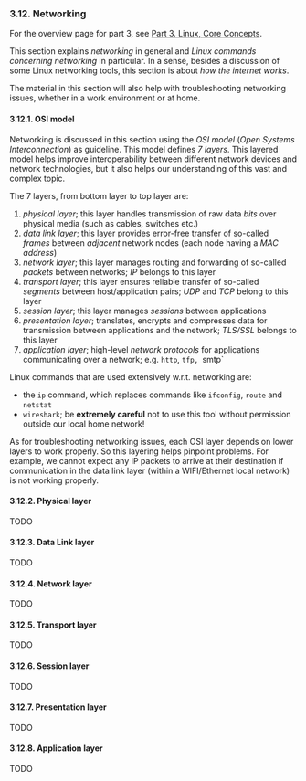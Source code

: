 
### 3.12. Networking

For the overview page for part 3, see [Part 3. Linux, Core Concepts](./part-3-linux-core-concepts.md).

This section explains *networking* in general and *Linux commands concerning networking* in particular.
In a sense, besides a discussion of some Linux networking tools, this section is about *how the internet
works*.

The material in this section will also help with troubleshooting networking issues, whether in a work
environment or at home.

#### 3.12.1. OSI model

Networking is discussed in this section using the *OSI model* (*Open Systems Interconnection*)
as guideline. This model defines *7 layers*. This layered model helps improve interoperability between
different network devices and network technologies, but it also helps our understanding of this
vast and complex topic.

The 7 layers, from bottom layer to top layer are:
1. *physical layer*; this layer handles transmission of raw data *bits* over physical media (such as cables, switches etc.)
2. *data link layer*; this layer provides error-free transfer of so-called *frames* between *adjacent* network nodes (each node having a *MAC address*)
3. *network layer*; this layer manages routing and forwarding of so-called *packets* between networks; *IP* belongs to this layer
4. *transport layer*; this layer ensures reliable transfer of so-called *segments* between host/application pairs; *UDP* and *TCP* belong to this layer
5. *session layer*; this layer manages *sessions* between applications
6. *presentation layer*; translates, encrypts and compresses data for transmission between applications and the network; *TLS/SSL* belongs to this layer
7. *application layer*; high-level *network protocols* for applications communicating over a network; e.g. `http`, `tfp, `smtp`

Linux commands that are used extensively w.r.t. networking are:
* the `ip` command, which replaces commands like `ifconfig`, `route` and `netstat`
* `wireshark`; be **extremely careful** not to use this tool without permission outside our local home network!

As for troubleshooting networking issues, each OSI layer depends on lower layers to work properly. So this
layering helps pinpoint problems. For example, we cannot expect any IP packets to arrive at their destination
if communication in the data link layer (within a WIFI/Ethernet local network) is not working properly.

#### 3.12.2. Physical layer

TODO

#### 3.12.3. Data Link layer

TODO

#### 3.12.4. Network layer

TODO

#### 3.12.5. Transport layer

TODO

#### 3.12.6. Session layer

TODO

#### 3.12.7. Presentation layer

TODO

#### 3.12.8. Application layer

TODO
